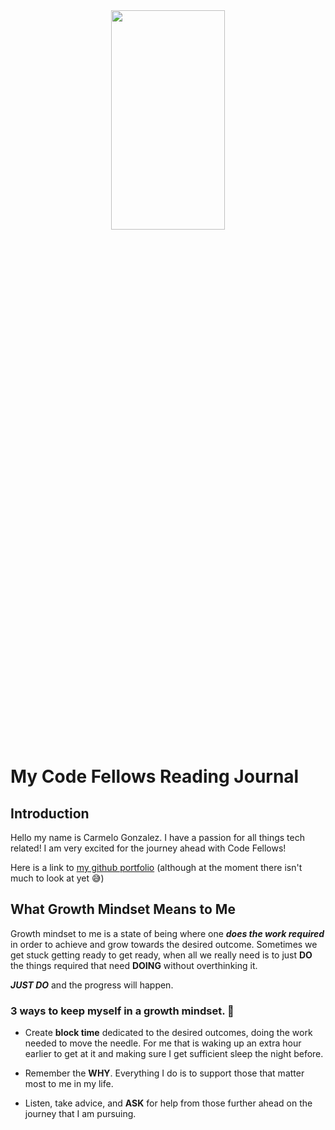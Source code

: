 <div align="center">
<img src="https://live.staticflickr.com/72/176784307_3c66a67933_b.jpg"  width="60%" height="30%">
</div>

# My Code Fellows Reading Journal

## Introduction
Hello my name is Carmelo Gonzalez.  I have a passion for all things tech related! I am very excited for the journey ahead with Code Fellows!

Here is a link to [my github portfolio](https://github.com/MelodicXP) (although at the moment there isn't much to look at yet :sweat_smile:)

## What Growth Mindset Means to Me
Growth mindset to me is a state of being where one ***does the work required*** in order to achieve and grow towards the desired outcome.  Sometimes we get stuck getting ready to get ready, when all we really need is to just **DO** the things required that need **DOING** without overthinking it.  

***JUST DO*** and the progress will happen.  

### 3 ways to keep myself in a growth mindset. :muscle:

- Create **block time** dedicated to the desired outcomes, doing the work needed to move the needle.  For me that is waking up an extra hour earlier to get at it and making sure I get sufficient sleep the night before.

- Remember the **WHY**.  Everything I do is to support those that matter most to me in my life.

- Listen, take advice, and **ASK** for help from those further ahead on the journey that I am pursuing.




